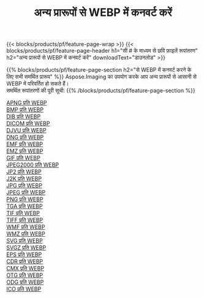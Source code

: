 ﻿---
title: अन्य प्रारूपों से WEBP में कनवर्ट करें 
weight: 3920
url: /hi/net/conversion/to/webp 
lang: hi
langdirlevel: 2
locales: zh-hans,ja,it,ru,de,es,fr,nl,id,lt,pl,pt,vi,tr,ko,zh-hant,ar,hi,th,sv,cs,uk,he
description: Aspose.Imaging का उपयोग करके आप अन्य प्रारूपों से WEBP में आसानी से रूपांतरित कर सकते हैं
---

{{< blocks/products/pf/feature-page-wrap >}}
{{< blocks/products/pf/feature-page-header h1="सी # के माध्यम से छवि फ़ाइलें रूपांतरण" h2="अन्य प्रारूपों से WEBP में कनवर्ट करें" downloadText="डाउनलोड" >}}


{{% blocks/products/pf/feature-page-section  h2="से WEBP में कनवर्ट करने के लिए सभी समर्थित प्रारूप" %}}
Aspose.Imaging का उपयोग करके आप अन्य प्रारूपों से आसानी से WEBP में परिवर्तित हो सकते हैं।
<br/>
समर्थित रूपांतरणों की पूरी सूची:
{{% /blocks/products/pf/feature-page-section %}}
<div class="container-fluid productfamilypage bg-gray">
    <div class="convertypes bg-gray agp-content section">
        <div class="container">
		<div class="row other-converters">
		    <div class='col-md-2 other-converter remove-lp remove-rp'><a href="/imaging/hi/net/conversion/apng-to-webp" >APNG प्रति WEBP</a></div>
<div class='col-md-2 other-converter remove-lp remove-rp'><a href="/imaging/hi/net/conversion/bmp-to-webp" >BMP प्रति WEBP</a></div>
<div class='col-md-2 other-converter remove-lp remove-rp'><a href="/imaging/hi/net/conversion/dib-to-webp" >DIB प्रति WEBP</a></div>
<div class='col-md-2 other-converter remove-lp remove-rp'><a href="/imaging/hi/net/conversion/dicom-to-webp" >DICOM प्रति WEBP</a></div>
<div class='col-md-2 other-converter remove-lp remove-rp'><a href="/imaging/hi/net/conversion/djvu-to-webp" >DJVU प्रति WEBP</a></div>
<div class='col-md-2 other-converter remove-lp remove-rp'><a href="/imaging/hi/net/conversion/dng-to-webp" >DNG प्रति WEBP</a></div>
<div class='col-md-2 other-converter remove-lp remove-rp'><a href="/imaging/hi/net/conversion/emf-to-webp" >EMF प्रति WEBP</a></div>
<div class='col-md-2 other-converter remove-lp remove-rp'><a href="/imaging/hi/net/conversion/emz-to-webp" >EMZ प्रति WEBP</a></div>
<div class='col-md-2 other-converter remove-lp remove-rp'><a href="/imaging/hi/net/conversion/gif-to-webp" >GIF प्रति WEBP</a></div>
<div class='col-md-2 other-converter remove-lp remove-rp'><a href="/imaging/hi/net/conversion/jpeg2000-to-webp" >JPEG2000 प्रति WEBP</a></div>
<div class='col-md-2 other-converter remove-lp remove-rp'><a href="/imaging/hi/net/conversion/jp2-to-webp" >JP2 प्रति WEBP</a></div>
<div class='col-md-2 other-converter remove-lp remove-rp'><a href="/imaging/hi/net/conversion/j2k-to-webp" >J2K प्रति WEBP</a></div>
<div class='col-md-2 other-converter remove-lp remove-rp'><a href="/imaging/hi/net/conversion/jpg-to-webp" >JPG प्रति WEBP</a></div>
<div class='col-md-2 other-converter remove-lp remove-rp'><a href="/imaging/hi/net/conversion/jpeg-to-webp" >JPEG प्रति WEBP</a></div>
<div class='col-md-2 other-converter remove-lp remove-rp'><a href="/imaging/hi/net/conversion/png-to-webp" >PNG प्रति WEBP</a></div>
<div class='col-md-2 other-converter remove-lp remove-rp'><a href="/imaging/hi/net/conversion/tga-to-webp" >TGA प्रति WEBP</a></div>
<div class='col-md-2 other-converter remove-lp remove-rp'><a href="/imaging/hi/net/conversion/tif-to-webp" >TIF प्रति WEBP</a></div>
<div class='col-md-2 other-converter remove-lp remove-rp'><a href="/imaging/hi/net/conversion/tiff-to-webp" >TIFF प्रति WEBP</a></div>
<div class='col-md-2 other-converter remove-lp remove-rp'><a href="/imaging/hi/net/conversion/wmf-to-webp" >WMF प्रति WEBP</a></div>
<div class='col-md-2 other-converter remove-lp remove-rp'><a href="/imaging/hi/net/conversion/wmz-to-webp" >WMZ प्रति WEBP</a></div>
<div class='col-md-2 other-converter remove-lp remove-rp'><a href="/imaging/hi/net/conversion/svg-to-webp" >SVG प्रति WEBP</a></div>
<div class='col-md-2 other-converter remove-lp remove-rp'><a href="/imaging/hi/net/conversion/svgz-to-webp" >SVGZ प्रति WEBP</a></div>
<div class='col-md-2 other-converter remove-lp remove-rp'><a href="/imaging/hi/net/conversion/eps-to-webp" >EPS प्रति WEBP</a></div>
<div class='col-md-2 other-converter remove-lp remove-rp'><a href="/imaging/hi/net/conversion/cdr-to-webp" >CDR प्रति WEBP</a></div>
<div class='col-md-2 other-converter remove-lp remove-rp'><a href="/imaging/hi/net/conversion/cmx-to-webp" >CMX प्रति WEBP</a></div>
<div class='col-md-2 other-converter remove-lp remove-rp'><a href="/imaging/hi/net/conversion/otg-to-webp" >OTG प्रति WEBP</a></div>
<div class='col-md-2 other-converter remove-lp remove-rp'><a href="/imaging/hi/net/conversion/odg-to-webp" >ODG प्रति WEBP</a></div>
<div class='col-md-2 other-converter remove-lp remove-rp'><a href="/imaging/hi/net/conversion/ico-to-webp" >ICO प्रति WEBP</a></div>
                </div>
        </div>
    </div>
</div>
<br/>

